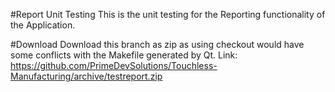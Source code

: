 #Report Unit Testing
This is the unit testing for the Reporting functionality of the Application.

#Download
Download this branch as zip as using checkout would have some conflicts with the Makefile generated by Qt.
Link: https://github.com/PrimeDevSolutions/Touchless-Manufacturing/archive/testreport.zip
